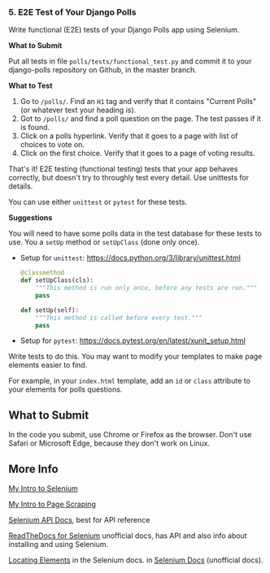
### 5. E2E Test of Your Django Polls

Write functional (E2E) tests of your Django Polls app using Selenium.

**What to Submit**

Put all tests in file `polls/tests/functional_test.py` and commit it to
your django-polls repository on Github, in the master branch.

**What to Test**

1. Go to `/polls/`.  Find an `H1` tag and verify that it contains "Current Polls" (or whatever text your heading is).
2. Got to `/polls/` and find a poll question on the page.  The test passes if it is found.
3. Click on a polls hyperlink.  Verify that it goes to a page with list of choices to vote on.
4. Click on the first choice.  Verify that it goes to a page of voting results.

That's it!  E2E testing (functional testing) tests that your app behaves correctly, but doesn't try to throughly test every detail.  Use unittests for details.

You can use either `unittest` or `pytest` for these tests.

**Suggestions**

You will need to have some polls data in the test database for these
tests to use.  You a `setUp` method or `setUpClass` (done only once).

* Setup for `unittest`: https://docs.python.org/3/library/unittest.html
    ```python
    @classmethod
    def setUpClass(cls):
        """This method is run only once, before any tests are run."""
        pass

    def setUp(self):
        """This method is called before every test."""
        pass
    ```
* Setup for `pytest`: https://docs.pytest.org/en/latest/xunit_setup.html

Write tests to do this.  You may want to modify your templates to make page elements easier to find.

For example, in your `index.html` template, add an `id` or `class` attribute to your elements for polls questions.

## What to Submit

In the code you submit, use Chrome or Firefox as the browser.
Don't use Safari or Microsoft Edge, because they don't work on Linux.


## More Info

[My Intro to Selenium](/ISP/testing/Selenium-intro)

[My Intro to Page Scraping](/ISP/testing/Selenium-scraping)

[Selenium API Docs](https://selenium.dev/selenium/docs/api/py/), best for API reference

[ReadTheDocs for Selenium](https://selenium-python.readthedocs.io/api.html) unofficial docs, has API and also info about installing and using Selenium.

[Locating Elements](https://selenium-python.readthedocs.io/locating-elements.html) in the Selenium docs.
in [Selenium Docs](https://selenium-python.readthedocs.io/locating-elements.html) (unofficial docs).
